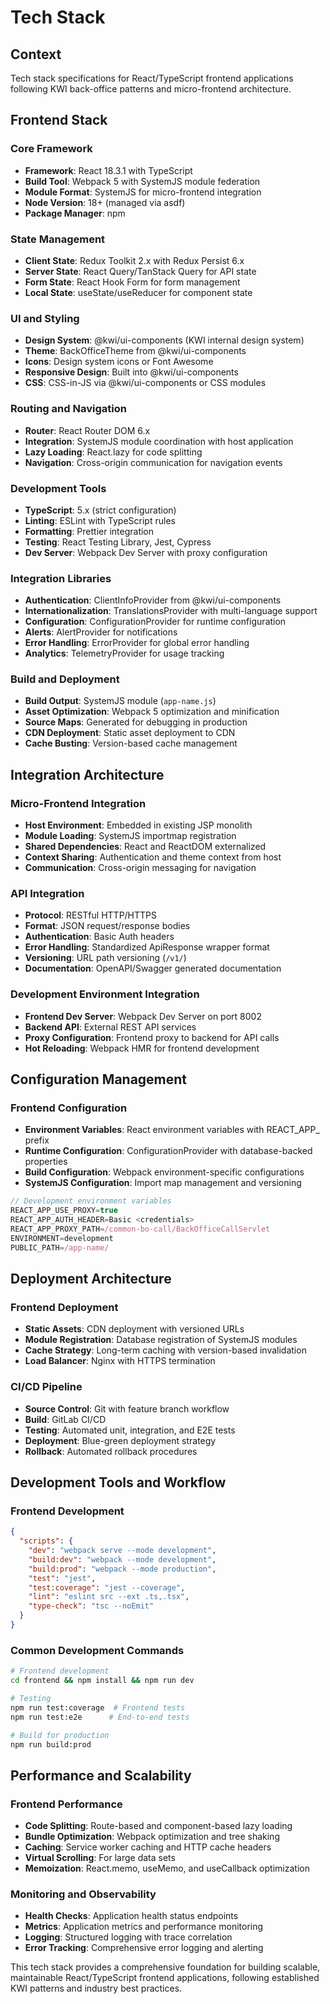 # Tech Stack

## Context

Tech stack specifications for React/TypeScript frontend applications following KWI back-office patterns and micro-frontend architecture.

## Frontend Stack

### Core Framework
- **Framework**: React 18.3.1 with TypeScript
- **Build Tool**: Webpack 5 with SystemJS module federation
- **Module Format**: SystemJS for micro-frontend integration
- **Node Version**: 18+ (managed via asdf)
- **Package Manager**: npm

### State Management
- **Client State**: Redux Toolkit 2.x with Redux Persist 6.x
- **Server State**: React Query/TanStack Query for API state
- **Form State**: React Hook Form for form management
- **Local State**: useState/useReducer for component state

### UI and Styling
- **Design System**: @kwi/ui-components (KWI internal design system)
- **Theme**: BackOfficeTheme from @kwi/ui-components
- **Icons**: Design system icons or Font Awesome
- **Responsive Design**: Built into @kwi/ui-components
- **CSS**: CSS-in-JS via @kwi/ui-components or CSS modules

### Routing and Navigation
- **Router**: React Router DOM 6.x
- **Integration**: SystemJS module coordination with host application
- **Lazy Loading**: React.lazy for code splitting
- **Navigation**: Cross-origin communication for navigation events

### Development Tools
- **TypeScript**: 5.x (strict configuration)
- **Linting**: ESLint with TypeScript rules
- **Formatting**: Prettier integration
- **Testing**: React Testing Library, Jest, Cypress
- **Dev Server**: Webpack Dev Server with proxy configuration

### Integration Libraries
- **Authentication**: ClientInfoProvider from @kwi/ui-components
- **Internationalization**: TranslationsProvider with multi-language support
- **Configuration**: ConfigurationProvider for runtime configuration
- **Alerts**: AlertProvider for notifications
- **Error Handling**: ErrorProvider for global error handling
- **Analytics**: TelemetryProvider for usage tracking

### Build and Deployment
- **Build Output**: SystemJS module (`app-name.js`)
- **Asset Optimization**: Webpack 5 optimization and minification
- **Source Maps**: Generated for debugging in production
- **CDN Deployment**: Static asset deployment to CDN
- **Cache Busting**: Version-based cache management

## Integration Architecture

### Micro-Frontend Integration
- **Host Environment**: Embedded in existing JSP monolith
- **Module Loading**: SystemJS importmap registration
- **Shared Dependencies**: React and ReactDOM externalized
- **Context Sharing**: Authentication and theme context from host
- **Communication**: Cross-origin messaging for navigation

### API Integration
- **Protocol**: RESTful HTTP/HTTPS
- **Format**: JSON request/response bodies
- **Authentication**: Basic Auth headers
- **Error Handling**: Standardized ApiResponse wrapper format
- **Versioning**: URL path versioning (`/v1/`)
- **Documentation**: OpenAPI/Swagger generated documentation

### Development Environment Integration
- **Frontend Dev Server**: Webpack Dev Server on port 8002
- **Backend API**: External REST API services
- **Proxy Configuration**: Frontend proxy to backend for API calls
- **Hot Reloading**: Webpack HMR for frontend development

## Configuration Management

### Frontend Configuration
- **Environment Variables**: React environment variables with REACT_APP_ prefix
- **Runtime Configuration**: ConfigurationProvider with database-backed properties
- **Build Configuration**: Webpack environment-specific configurations
- **SystemJS Configuration**: Import map management and versioning

```javascript
// Development environment variables
REACT_APP_USE_PROXY=true
REACT_APP_AUTH_HEADER=Basic <credentials>
REACT_APP_PROXY_PATH=/common-bo-call/BackOfficeCallServlet
ENVIRONMENT=development
PUBLIC_PATH=/app-name/
```

## Deployment Architecture

### Frontend Deployment
- **Static Assets**: CDN deployment with versioned URLs
- **Module Registration**: Database registration of SystemJS modules
- **Cache Strategy**: Long-term caching with version-based invalidation
- **Load Balancer**: Nginx with HTTPS termination

### CI/CD Pipeline
- **Source Control**: Git with feature branch workflow
- **Build**: GitLab CI/CD
- **Testing**: Automated unit, integration, and E2E tests
- **Deployment**: Blue-green deployment strategy
- **Rollback**: Automated rollback procedures

## Development Tools and Workflow

### Frontend Development
```json
{
  "scripts": {
    "dev": "webpack serve --mode development",
    "build:dev": "webpack --mode development",
    "build:prod": "webpack --mode production",
    "test": "jest",
    "test:coverage": "jest --coverage",
    "lint": "eslint src --ext .ts,.tsx",
    "type-check": "tsc --noEmit"
  }
}
```

### Common Development Commands
```bash
# Frontend development
cd frontend && npm install && npm run dev

# Testing
npm run test:coverage  # Frontend tests
npm run test:e2e      # End-to-end tests

# Build for production
npm run build:prod
```

## Performance and Scalability

### Frontend Performance
- **Code Splitting**: Route-based and component-based lazy loading
- **Bundle Optimization**: Webpack optimization and tree shaking
- **Caching**: Service worker caching and HTTP cache headers
- **Virtual Scrolling**: For large data sets
- **Memoization**: React.memo, useMemo, and useCallback optimization

### Monitoring and Observability
- **Health Checks**: Application health status endpoints
- **Metrics**: Application metrics and performance monitoring
- **Logging**: Structured logging with trace correlation
- **Error Tracking**: Comprehensive error logging and alerting

This tech stack provides a comprehensive foundation for building scalable, maintainable React/TypeScript frontend applications, following established KWI patterns and industry best practices.
